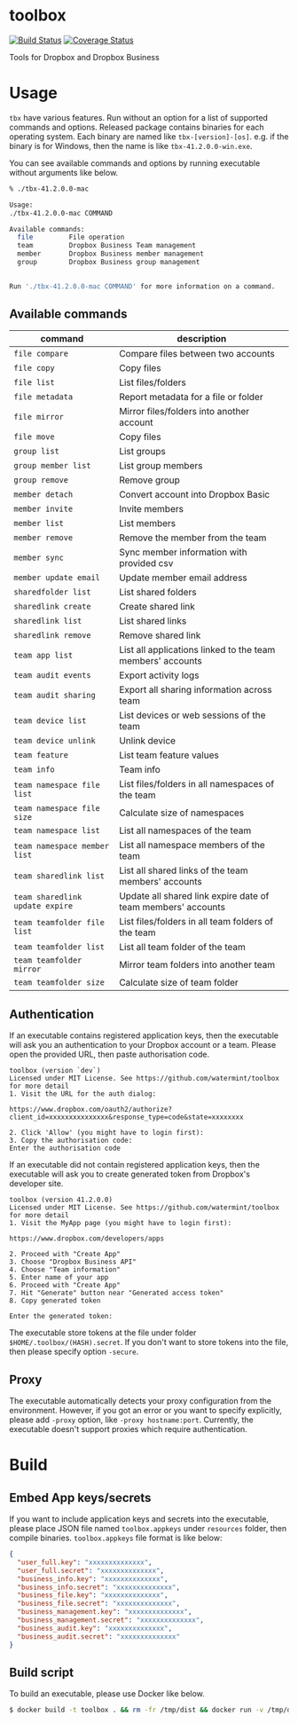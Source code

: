 # toolbox

[![Build Status](https://travis-ci.org/watermint/toolbox.svg?branch=master)](https://travis-ci.org/watermint/toolbox)
[![Coverage Status](https://coveralls.io/repos/github/watermint/toolbox/badge.svg?branch=master)](https://coveralls.io/github/watermint/toolbox?branch=master)

Tools for Dropbox and Dropbox Business

# Usage

`tbx` have various features. Run without an option for a list of supported commands and options.
Released package contains binaries for each operating system. Each binary are named like `tbx-[version]-[os]`. e.g. if the binary is for Windows, then the name is like `tbx-41.2.0.0-win.exe`.

You can see available commands and options by running executable without arguments like below.

```bash
% ./tbx-41.2.0.0-mac

Usage: 
./tbx-41.2.0.0-mac COMMAND

Available commands:
  file         File operation
  team         Dropbox Business Team management
  member       Dropbox Business member management
  group        Dropbox Business group management
  

Run './tbx-41.2.0.0-mac COMMAND' for more information on a command.
```

## Available commands

| command                         | description                                                  |
|---------------------------------|--------------------------------------------------------------|
| `file compare`                  | Compare files between two accounts                           |
| `file copy`                     | Copy files                                                   |
| `file list`                     | List files/folders                                           |
| `file metadata`                 | Report metadata for a file or folder                         |
| `file mirror`                   | Mirror files/folders into another account                    |
| `file move`                     | Copy files                                                   |
| `group list`                    | List groups                                                  |
| `group member list`             | List group members                                           |
| `group remove`                  | Remove group                                                 |
| `member detach`                 | Convert account into Dropbox Basic                           |
| `member invite`                 | Invite members                                               |
| `member list`                   | List members                                                 |
| `member remove`                 | Remove the member from the team                              |
| `member sync`                   | Sync member information with provided csv                    |
| `member update email`           | Update member email address                                  |
| `sharedfolder list`             | List shared folders                                          |
| `sharedlink create`             | Create shared link                                           |
| `sharedlink list`               | List shared links                                            |
| `sharedlink remove`             | Remove shared link                                           |
| `team app list`                 | List all applications linked to the team members' accounts   |
| `team audit events`             | Export activity logs                                         |
| `team audit sharing`            | Export all sharing information across team                   |
| `team device list`              | List devices or web sessions of the team                     |
| `team device unlink`            | Unlink device                                                |
| `team feature`                  | List team feature values                                     |
| `team info`                     | Team info                                                    |
| `team namespace file list`      | List files/folders in all namespaces of the team             |
| `team namespace file size`      | Calculate size of namespaces                                 |
| `team namespace list`           | List all namespaces of the team                              |
| `team namespace member list`    | List all namespace members of the team                       |
| `team sharedlink list`          | List all shared links of the team members' accounts          |
| `team sharedlink update expire` | Update all shared link expire date of team members' accounts |
| `team teamfolder file list`     | List files/folders in all team folders of the team           |
| `team teamfolder list`          | List all team folder of the team                             |
| `team teamfolder mirror`        | Mirror team folders into another team                        |
| `team teamfolder size`          | Calculate size of team folder                                |

## Authentication

If an executable contains registered application keys, then the executable will ask you an authentication to your Dropbox account or a team.
Please open the provided URL, then paste authorisation code.

```
toolbox (version `dev`)
Licensed under MIT License. See https://github.com/watermint/toolbox for more detail
1. Visit the URL for the auth dialog:

https://www.dropbox.com/oauth2/authorize?client_id=xxxxxxxxxxxxxxx&response_type=code&state=xxxxxxxx

2. Click 'Allow' (you might have to login first):
3. Copy the authorisation code:
Enter the authorisation code
```

If an executable did not contain registered application keys, then the executable will ask you to create generated token from Dropbox's developer site.

```
toolbox (version 41.2.0.0)
Licensed under MIT License. See https://github.com/watermint/toolbox for more detail
1. Visit the MyApp page (you might have to login first):

https://www.dropbox.com/developers/apps

2. Proceed with "Create App"
3. Choose "Dropbox Business API"
4. Choose "Team information"
5. Enter name of your app
6. Proceed with "Create App"
7. Hit "Generate" button near "Generated access token"
8. Copy generated token

Enter the generated token:
```

The executable store tokens at the file under folder `$HOME/.toolbox/(HASH).secret`. If you don't want to store tokens into the file, then please specify option `-secure`.

## Proxy

The executable automatically detects your proxy configuration from the environment. However, if you got an error or you want to specify explicitly, please add `-proxy` option, like `-proxy hostname:port`.
Currently, the executable doesn't support proxies which require authentication.

# Build

## Embed App keys/secrets

If you want to include application keys and secrets into the executable, please place JSON file named `toolbox.appkeys` under `resources` folder, then compile binaries.
`toolbox.appkeys` file format is like below:

```JSON
{
  "user_full.key": "xxxxxxxxxxxxxx",
  "user_full.secret": "xxxxxxxxxxxxxx",
  "business_info.key": "xxxxxxxxxxxxxx",
  "business_info.secret": "xxxxxxxxxxxxxx",
  "business_file.key": "xxxxxxxxxxxxxx",
  "business_file.secret": "xxxxxxxxxxxxxx",
  "business_management.key": "xxxxxxxxxxxxxx",
  "business_management.secret": "xxxxxxxxxxxxxx",
  "business_audit.key": "xxxxxxxxxxxxxx",
  "business_audit.secret": "xxxxxxxxxxxxxx"
}
```


## Build script

To build an executable, please use Docker like below.

```bash
$ docker build -t toolbox . && rm -fr /tmp/dist && docker run -v /tmp/dist:/dist:rw --rm toolbox
```

